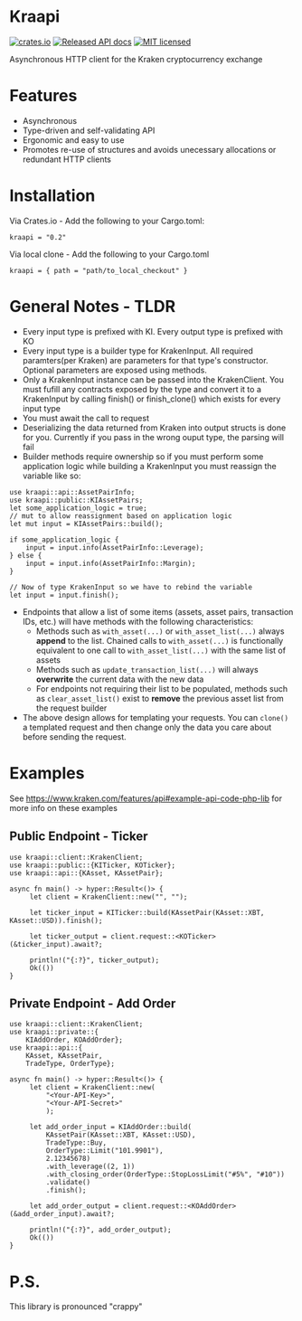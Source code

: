 # Kraapi
[![crates.io](http://meritbadge.herokuapp.com/kraapi)](https://crates.io/crates/kraapi)
[![Released API docs](https://docs.rs/kraapi/badge.svg)](https://docs.rs/kraapi)
[![MIT licensed](https://img.shields.io/badge/license-MIT-blue.svg)](./LICENSE)

Asynchronous HTTP client for the Kraken cryptocurrency exchange

# Features

- Asynchronous
- Type-driven and self-validating API
- Ergonomic and easy to use
- Promotes re-use of structures and avoids unecessary allocations or redundant HTTP clients

# Installation
Via Crates.io - Add the following to your Cargo.toml:
```
kraapi = "0.2"
```
Via local clone - Add the following to your Cargo.toml
```
kraapi = { path = "path/to_local_checkout" }
```

# General Notes - TLDR

- Every input type is prefixed with KI. Every output type is prefixed with KO
- Every input type is a builder type for KrakenInput. All required paramters(per Kraken) are
  parameters for that type's constructor. Optional parameters are exposed using methods.
- Only a KrakenInput instance can be passed into the KrakenClient. You must fufill any
  contracts exposed by the type and convert it to a KrakenInput by calling finish() or
  finish_clone() which exists for every input type
- You must await the call to request
- Deserializing the data returned from Kraken into output structs is done for you. Currently if
  you pass in the wrong ouput type, the parsing will fail
- Builder methods require ownership so if you must perform some application logic while
  building a KrakenInput you must reassign the variable like so:
```
use kraapi::api::AssetPairInfo;
use kraapi::public::KIAssetPairs;
let some_application_logic = true;
// mut to allow reassignment based on application logic
let mut input = KIAssetPairs::build();

if some_application_logic {
    input = input.info(AssetPairInfo::Leverage);
} else {
    input = input.info(AssetPairInfo::Margin);
}

// Now of type KrakenInput so we have to rebind the variable
let input = input.finish();
```
- Endpoints that allow a list of some items (assets, asset pairs, transaction IDs, etc.) will
  have methods with the following characteristics:
   - Methods such as `with_asset(...)` or `with_asset_list(...)` always
    **append** to the list. Chained calls to `with_asset(...)` is functionally equivalent to one call
    to `with_asset_list(...)` with the same list of assets
  - Methods such as `update_transaction_list(...)` will always **overwrite** the current data with 
    the new data
  - For endpoints not requiring their list to be populated, methods such as
    `clear_asset_list()` exist to **remove** the previous asset list from the request builder
- The above design allows for templating your requests. You can `clone()` a templated request 
  and then change only the data you care about before sending the request. 
# Examples 
See <https://www.kraken.com/features/api#example-api-code-php-lib> for more info on these
examples

## Public Endpoint - Ticker
```
use kraapi::client::KrakenClient;
use kraapi::public::{KITicker, KOTicker};
use kraapi::api::{KAsset, KAssetPair};

async fn main() -> hyper::Result<()> {
	 let client = KrakenClient::new("", "");

	 let ticker_input = KITicker::build(KAssetPair(KAsset::XBT, KAsset::USD)).finish();

	 let ticker_output = client.request::<KOTicker>(&ticker_input).await?;

	 println!("{:?}", ticker_output);
	 Ok(())
}
```
## Private Endpoint - Add Order
```
use kraapi::client::KrakenClient;
use kraapi::private::{
    KIAddOrder, KOAddOrder};
use kraapi::api::{
    KAsset, KAssetPair,
    TradeType, OrderType};

async fn main() -> hyper::Result<()> {
	 let client = KrakenClient::new(
	     "<Your-API-Key>", 
	     "<Your-API-Secret>"
	     );

	 let add_order_input = KIAddOrder::build(
	     KAssetPair(KAsset::XBT, KAsset::USD),
	     TradeType::Buy,
	     OrderType::Limit("101.9901"),
	     2.12345678)
	     .with_leverage((2, 1))
	     .with_closing_order(OrderType::StopLossLimit("#5%", "#10"))
	     .validate()
	     .finish();

	 let add_order_output = client.request::<KOAddOrder>(&add_order_input).await?;

	 println!("{:?}", add_order_output);
	 Ok(())
}
```
# P.S.
This library is pronounced "crappy"
